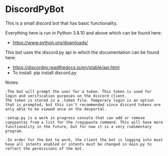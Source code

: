 # DiscordPyBot
This is a small discord bot that has basic functionality.

Everything here is run in Python 3.8.10 and above which can be found here:
- https://www.python.org/downloads/

This bot uses the discord.py api in which the documentation can be found here:
- https://discordpy.readthedocs.io/en/stable/api.html
- To install: pip install discord.py


Notes:

    -The bot will prompt the user for a token. This token is used for login and verification purposes on the discord client.
    The token is stored in a .token file. Temporary login is an option that is prompted, but this isn't recommended since discord tokens are only able to be viewed once on the devportal.

    -setup.py is a work in progress console that can add or remove copypastas from a list for the /copypasta command. This will have more functionality in the future, but for now it is a very rudimentary program.

    -In order for the bot to work, the client the bot is logging into must have all intents enabled or intents must be changed in main.py to reflect the permissions of the bot.


